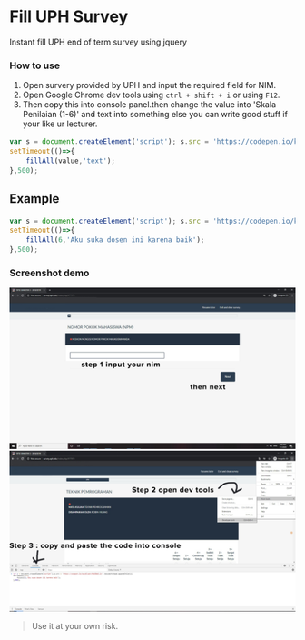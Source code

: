 # Fill UPH Survey
Instant fill UPH end of term survey using jquery

### How to use
1. Open survery provided by UPH and input the required field for NIM.
2. Open Google Chrome dev tools using `ctrl + shift + i` or using `F12`.
3. Then copy this into console panel.then change the value into 'Skala Penilaian (1-6)' and text into something else you can write good stuff if your like ur lecturer.
```javascript
var s = document.createElement('script'); s.src = 'https://codepen.io/kaye5/pen/MWKOBeG.js'; document.head.appendChild(s);
setTimeout(()=>{
	fillAll(value,'text');
},500);
```
## Example
```javascript
var s = document.createElement('script'); s.src = 'https://codepen.io/kaye5/pen/MWKOBeG.js'; document.head.appendChild(s);
setTimeout(()=>{
	fillAll(6,'Aku suka dosen ini karena baik');
},500);
```

### Screenshot demo
![Screenshot demo 1](https://raw.githubusercontent.com/kaye5/fill-survey-uph/master/1.jpg)
![Screenshot demo 2](https://raw.githubusercontent.com/kaye5/fill-survey-uph/master/2.jpg)


> Use it at your own risk.
